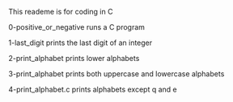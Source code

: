 This reademe is for coding in C

0-positive_or_negative runs a C program

1-last_digit prints the last digit of an integer

2-print_alphabet prints lower alphabets

3-print_alphabet prints both uppercase and lowercase alphabets

4-print_alphabet.c prints alphabets except q and e
